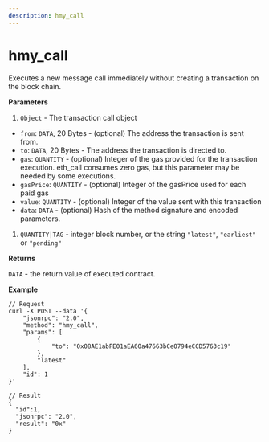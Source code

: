 ```yaml
---
description: hmy_call
---
```


# hmy\_call

Executes a new message call immediately without creating a transaction on the block chain.

**Parameters**

1. `Object` - The transaction call object

* `from`: `DATA`, 20 Bytes - \(optional\) The address the transaction is sent from.
* `to`: `DATA`, 20 Bytes - The address the transaction is directed to.
* `gas`: `QUANTITY` - \(optional\) Integer of the gas provided for the transaction execution. eth\_call consumes zero gas, but this parameter may be needed by some executions.
* `gasPrice`: `QUANTITY` - \(optional\) Integer of the gasPrice used for each paid gas
* `value`: `QUANTITY` - \(optional\) Integer of the value sent with this transaction
* `data`: `DATA` - \(optional\) Hash of the method signature and encoded parameters.

1. `QUANTITY|TAG` - integer block number, or the string `"latest"`, `"earliest"` or `"pending"`

**Returns**

`DATA` - the return value of executed contract.

**Example**

```text
// Request
curl -X POST --data '{
    "jsonrpc": "2.0",
    "method": "hmy_call",
    "params": [
        {
            "to": "0x08AE1abFE01aEA60a47663bCe0794eCCD5763c19"
        },
        "latest"
    ],
    "id": 1
}'

// Result
{
  "id":1,
  "jsonrpc": "2.0",
  "result": "0x"
}
```

